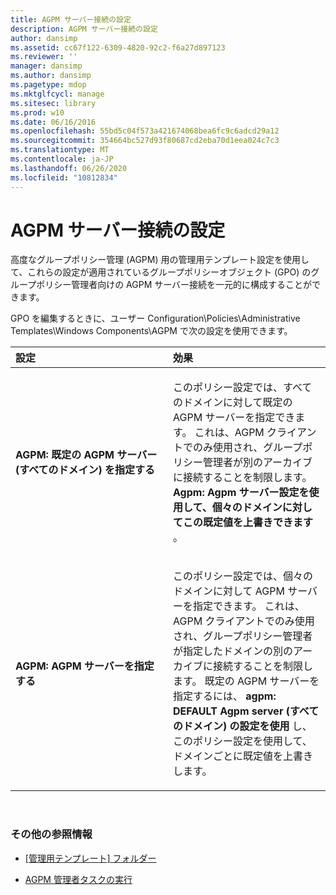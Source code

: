 ```yaml
---
title: AGPM サーバー接続の設定
description: AGPM サーバー接続の設定
author: dansimp
ms.assetid: cc67f122-6309-4820-92c2-f6a27d897123
ms.reviewer: ''
manager: dansimp
ms.author: dansimp
ms.pagetype: mdop
ms.mktglfcycl: manage
ms.sitesec: library
ms.prod: w10
ms.date: 06/16/2016
ms.openlocfilehash: 55bd5c04f573a421674068bea6fc9c6adcd29a12
ms.sourcegitcommit: 354664bc527d93f80687cd2eba70d1eea024c7c3
ms.translationtype: MT
ms.contentlocale: ja-JP
ms.lasthandoff: 06/26/2020
ms.locfileid: "10812834"
---
```

# AGPM サーバー接続の設定


高度なグループポリシー管理 (AGPM) 用の管理用テンプレート設定を使用して、これらの設定が適用されているグループポリシーオブジェクト (GPO) のグループポリシー管理者向けの AGPM サーバー接続を一元的に構成することができます。

GPO を編集するときに、ユーザー Configuration\\Policies\\Administrative Templates\\Windows Components\\AGPM で次の設定を使用できます。

<table>
<colgroup>
<col width="50%" />
<col width="50%" />
</colgroup>
<thead>
<tr class="header">
<th align="left">設定</th>
<th align="left">効果</th>
</tr>
</thead>
<tbody>
<tr class="odd">
<td align="left"><p><strong>AGPM: 既定の AGPM サーバー (すべてのドメイン) を指定する</strong></p></td>
<td align="left"><p>このポリシー設定では、すべてのドメインに対して既定の AGPM サーバーを指定できます。 これは、AGPM クライアントでのみ使用され、グループポリシー管理者が別のアーカイブに接続することを制限します。 <strong>Agpm: Agpm サーバー設定を使用して、個々のドメインに対してこの既定値を上書きできます </strong> 。</p></td>
</tr>
<tr class="even">
<td align="left"><p><strong>AGPM: AGPM サーバーを指定する</strong></p></td>
<td align="left"><p>このポリシー設定では、個々のドメインに対して AGPM サーバーを指定できます。 これは、AGPM クライアントでのみ使用され、グループポリシー管理者が指定したドメインの別のアーカイブに接続することを制限します。 既定の AGPM サーバーを指定するには、 <strong> agpm: DEFAULT Agpm server (すべてのドメイン) の設定を使用 </strong> し、このポリシー設定を使用して、ドメインごとに既定値を上書きします。</p></td>
</tr>
</tbody>
</table>

 

### その他の参照情報

-   [[管理用テンプレート] フォルダー](administrative-templates-folder-agpm40.md)

-   [AGPM 管理者タスクの実行](performing-agpm-administrator-tasks-agpm40.md)

 

 





